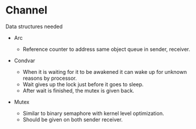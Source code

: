 # Channel

Data structures needed

- Arc
    - Reference counter to address same object queue in sender, receiver.

- Condvar
    - When it is waiting for it to be awakened it can wake up for unknown reasons by processor.
    - Wait gives up the lock just before it goes to sleep.
    - After wait is finished, the mutex is given back.
     
- Mutex
    - Similar to binary semaphore with kernel level optimization.
    - Should be given on both sender receiver.